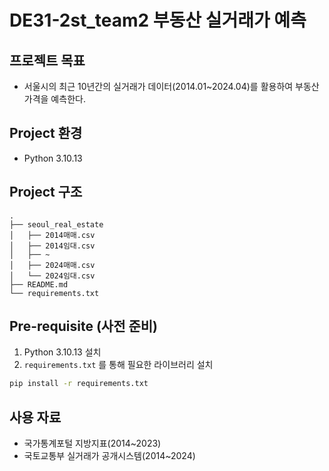 # DE31-2st_team2 부동산 실거래가 예측

## 프로젝트 목표
- 서울시의 최근 10년간의 실거래가 데이터(2014.01~2024.04)를 활용하여 부동산 가격을 예측한다.

## Project 환경
- Python 3.10.13

## Project 구조
```
.
├── seoul_real_estate
│   ├── 2014매매.csv
│   ├── 2014임대.csv
│   ├── ~
│   ├── 2024매매.csv
│   └── 2024임대.csv
├── README.md
└── requirements.txt
```

## Pre-requisite (사전 준비)
1. Python 3.10.13 설치 
2. ``requirements.txt`` 를 통해 필요한 라이브러리 설치
```bash
pip install -r requirements.txt
```

## 사용 자료
- 국가통계포털 지방지표(2014~2023)
- 국토교통부 실거래가 공개시스템(2014~2024)